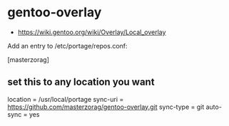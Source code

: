 # gentoo-overlay


 * https://wiki.gentoo.org/wiki/Overlay/Local_overlay


Add an entry to /etc/portage/repos.conf:

[masterzorag]
## set this to any location you want
location = /usr/local/portage
sync-uri = https://github.com/masterzorag/gentoo-overlay.git
sync-type = git
auto-sync = yes
